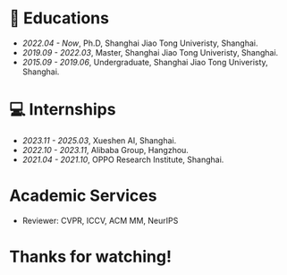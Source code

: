 
# 📖 Educations
- *2022.04 - Now*, Ph.D, Shanghai Jiao Tong Univeristy, Shanghai.
- *2019.09 - 2022.03*, Master, Shanghai Jiao Tong Univeristy, Shanghai.
- *2015.09 - 2019.06*, Undergraduate, Shanghai Jiao Tong Univeristy, Shanghai.

# 💻 Internships
- *2023.11 - 2025.03*, Xueshen AI, Shanghai.
- *2022.10 - 2023.11*, Alibaba Group, Hangzhou.
- *2021.04 - 2021.10*, OPPO Research Institute, Shanghai.


# Academic Services
- Reviewer: CVPR, ICCV, ACM MM, NeurIPS


# Thanks for watching!
<script type="text/javascript" id="mapmyvisitors" src="//mapmyvisitors.com/map.js?d=B4PSU0iLI-ELYN0bCfEEdyqRGO5js81bHVYDQRJlckM&cl=ffffff&w=a"></script>
